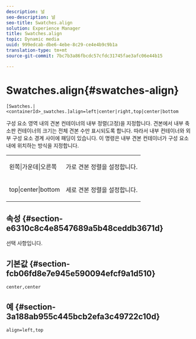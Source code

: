 ```yaml
---
description: 널
seo-description: 널
seo-title: Swatches.align
solution: Experience Manager
title: Swatches.align
topic: Dynamic media
uuid: 999edcab-dbe6-4ebe-8c29-ce4e4b9c9b1a
translation-type: tm+mt
source-git-commit: 7bc7b3a86fbcdc57cfdc31745fae3afc06e44b15

---
```



# Swatches.align{#swatches-align}

`[Swatches.|<containerId>_swatches.]align=left|center|right,top|center|bottom`

구성 요소 영역 내의 견본 컨테이너의 내부 정렬(고정)을 지정합니다. 견본에서 내부 축소판 컨테이너의 크기는 전체 견본 수만 표시되도록 합니다. 따라서 내부 컨테이너와 외부 구성 요소 경계 사이에 패딩이 있습니다. 이 명령은 내부 견본 컨테이너가 구성 요소 내에 위치하는 방식을 지정합니다.

<table id="table_33CC037517964DA89EE0C005BB6B32BB"> 
 <tbody> 
  <tr> 
   <td colname="col1"> <p><span class="codeph"> 왼쪽|가운데|오른쪽</span> </p> </td> 
   <td colname="col2"> <p> 가로 견본 정렬을 설정합니다. </p> </td> 
  </tr> 
  <tr> 
   <td colname="col1"> <p><span class="codeph"> top|center|bottom</span> </p> </td> 
   <td colname="col2"> <p> 세로 견본 정렬을 설정합니다. </p> </td> 
  </tr> 
 </tbody> 
</table>

## 속성 {#section-e6310c8c4e8547689a5b48ceddb3671d}

선택 사항입니다.

## 기본값 {#section-fcb06fd8e7e945e590094efcf9a1d510}

`center,center`

## 예 {#section-3a188ab955c445bcb2efa3c49722c10d}

`align=left,top`

